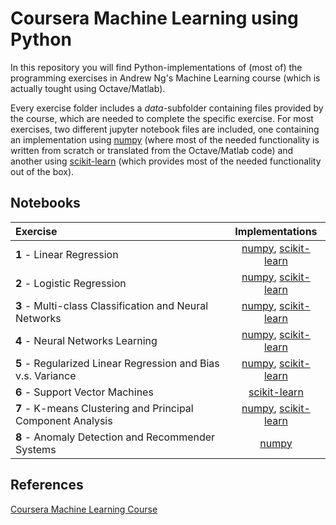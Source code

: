 # Coursera Machine Learning using Python
In this repository you will find Python-implementations of (most of) the programming exercises in Andrew Ng's Machine Learning course 
(which is actually tought using Octave/Matlab). 

Every exercise folder includes a *data*-subfolder containing files provided by the course, which are
needed to complete the specific exercise.
For most exercises, two different jupyter notebook files are included, one containing an implementation using [numpy](https://numpy.org/) 
(where most of the needed functionality is written from scratch or translated from the Octave/Matlab code) and another using [scikit-learn](https://scikit-learn.org) 
(which provides most of the needed functionality out of the box).

## Notebooks
| Exercise       | Implementations  |
| :------------- |:-------------:|
| __1__ - Linear Regression | [numpy](https://nbviewer.jupyter.org/github/mfl28/CourseraMachineLearning/blob/master/exercises/ex1/Linear_Regression_Numpy.ipynb), [scikit-learn](https://nbviewer.jupyter.org/github/mfl28/CourseraMachineLearning/blob/master/exercises/ex1/Linear_Regression_Using_Scikit_Learn.ipynb) |
| __2__ - Logistic Regression | [numpy](https://nbviewer.jupyter.org/github/mfl28/CourseraMachineLearning/blob/master/exercises/ex2/Logistic_Regression_Numpy.ipynb), [scikit-learn](https://nbviewer.jupyter.org/github/mfl28/CourseraMachineLearning/blob/master/exercises/ex2/Logistic_Regression_Using_Scikit_Learn.ipynb) |  
| __3__ - Multi-class Classification and Neural Networks | [numpy](https://nbviewer.jupyter.org/github/mfl28/CourseraMachineLearning/blob/master/exercises/ex3/Mult-class_Classification_and_Neural_Networks_Numpy.ipynb), [scikit-learn](https://nbviewer.jupyter.org/github/mfl28/CourseraMachineLearning/blob/master/exercises/ex3/Mult-class_Classification_and_Neural_Networks_Using_Scikit_Learn.ipynb)|
| __4__ - Neural Networks Learning | [numpy](https://nbviewer.jupyter.org/github/mfl28/CourseraMachineLearning/blob/master/exercises/ex4/Neural_Networks_Learning_Numpy.ipynb), [scikit-learn](https://nbviewer.jupyter.org/github/mfl28/CourseraMachineLearning/blob/master/exercises/ex4/Neural_Networks_Learning_Using_Scikit_Learn.ipynb) |
| __5__ - Regularized Linear Regression and Bias v.s. Variance | [numpy](https://nbviewer.jupyter.org/github/mfl28/CourseraMachineLearning/blob/master/exercises/ex5/Regularized_Linear_Regression_and_Bias_vs_Variance.ipynb), [scikit-learn](https://nbviewer.jupyter.org/github/mfl28/CourseraMachineLearning/blob/master/exercises/ex5/Regularized_Linear_Regression_and_Bias_vs_Variance_Using_Scikit_Learn.ipynb) |
| __6__ - Support Vector Machines | [scikit-learn](https://nbviewer.jupyter.org/github/mfl28/CourseraMachineLearning/blob/master/exercises/ex6/Support_Vector_Machines.ipynb) |
| __7__ - K-means Clustering and Principal Component Analysis | [numpy](https://nbviewer.jupyter.org/github/mfl28/CourseraMachineLearning/blob/master/exercises/ex7/K-Means_Clustering_and_Principal_Component_Analysis.ipynb), [scikit-learn](https://nbviewer.jupyter.org/github/mfl28/CourseraMachineLearning/blob/master/exercises/ex7/K-Means_Clustering_and_Principal_Component_Analysis_Using_Scikit_Learn.ipynb) |
| __8__ - Anomaly Detection and Recommender Systems | [numpy](https://nbviewer.jupyter.org/github/mfl28/CourseraMachineLearning/blob/master/exercises/ex8/Anomaly_Detection_and_Recommender_Systems.ipynb) |

## References
[Coursera Machine Learning Course](https://www.coursera.org/learn/machine-learning/home/welcome)
